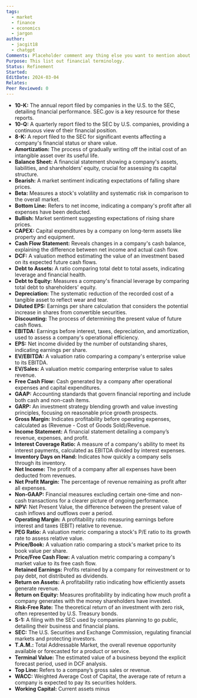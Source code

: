 ```yaml
---
tags:
  - market
  - finance
  - economics
  - jargon
author:
  - jacgit18
  - chatgpt
Comments: Placeholder comment any thing else you want to mention about the document.
Purpose: This list out financial terminology.
Status: Refinement
Started: 
EditDate: 2024-03-04
Relates: 
Peer Reviewed: 0
---
```

- **10-K:** The annual report filed by companies in the U.S. to the SEC, detailing financial performance. SEC.gov is a key resource for these reports.
- **10-Q:** A quarterly report filed to the SEC by U.S. companies, providing a continuous view of their financial position.
- **8-K:** A report filed to the SEC for significant events affecting a company's financial status or share value.
- **Amortization:** The process of gradually writing off the initial cost of an intangible asset over its useful life.
- **Balance Sheet:** A financial statement showing a company's assets, liabilities, and shareholders’ equity, crucial for assessing its capital structure.
- **Bearish:** A market sentiment indicating expectations of falling share prices.
- **Beta:** Measures a stock's volatility and systematic risk in comparison to the overall market.
- **Bottom Line:** Refers to net income, indicating a company's profit after all expenses have been deducted.
- **Bullish:** Market sentiment suggesting expectations of rising share prices.
- **CAPEX:** Capital expenditures by a company on long-term assets like property and equipment.
- **Cash Flow Statement:** Reveals changes in a company's cash balance, explaining the difference between net income and actual cash flow.
- **DCF:** A valuation method estimating the value of an investment based on its expected future cash flows.
- **Debt to Assets:** A ratio comparing total debt to total assets, indicating leverage and financial health.
- **Debt to Equity:** Measures a company's financial leverage by comparing total debt to shareholders' equity.
- **Depreciation:** The systematic reduction of the recorded cost of a tangible asset to reflect wear and tear.
- **Diluted EPS:** Earnings per share calculation that considers the potential increase in shares from convertible securities.
- **Discounting:** The process of determining the present value of future cash flows.
- **EBITDA:** Earnings before interest, taxes, depreciation, and amortization, used to assess a company's operational efficiency.
- **EPS:** Net income divided by the number of outstanding shares, indicating earnings per share.
- **EV/EBITDA:** A valuation ratio comparing a company's enterprise value to its EBITDA.
- **EV/Sales:** A valuation metric comparing enterprise value to sales revenue.
- **Free Cash Flow:** Cash generated by a company after operational expenses and capital expenditures.
- **GAAP:** Accounting standards that govern financial reporting and include both cash and non-cash items.
- **GARP:** An investment strategy blending growth and value investing principles, focusing on reasonable price growth prospects.
- **Gross Margin:** Indicates profitability before operating expenses, calculated as (Revenue - Cost of Goods Sold)/Revenue.
- **Income Statement:** A financial statement detailing a company’s revenue, expenses, and profit.
- **Interest Coverage Ratio:** A measure of a company's ability to meet its interest payments, calculated as EBITDA divided by interest expenses.
- **Inventory Days on Hand:** Indicates how quickly a company sells through its inventory.
- **Net Income:** The profit of a company after all expenses have been deducted from revenues.
- **Net Profit Margin:** The percentage of revenue remaining as profit after all expenses.
- **Non-GAAP:** Financial measures excluding certain one-time and non-cash transactions for a clearer picture of ongoing performance.
- **NPV:** Net Present Value, the difference between the present value of cash inflows and outflows over a period.
- **Operating Margin:** A profitability ratio measuring earnings before interest and taxes (EBIT) relative to revenue.
- **PEG Ratio:** A valuation metric comparing a stock's P/E ratio to its growth rate to assess relative value.
- **Price/Book:** A valuation ratio comparing a stock's market price to its book value per share.
- **Price/Free Cash Flow:** A valuation metric comparing a company's market value to its free cash flow.
- **Retained Earnings:** Profits retained by a company for reinvestment or to pay debt, not distributed as dividends.
- **Return on Assets:** A profitability ratio indicating how efficiently assets generate revenue.
- **Return on Equity:** Measures profitability by indicating how much profit a company generates with the money shareholders have invested.
- **Risk-Free Rate:** The theoretical return of an investment with zero risk, often represented by U.S. Treasury bonds.
- **S-1:** A filing with the SEC used by companies planning to go public, detailing their business and financial plans.
- **SEC:** The U.S. Securities and Exchange Commission, regulating financial markets and protecting investors.
- **T.A.M.:** Total Addressable Market, the overall revenue opportunity available or forecasted for a product or service.
- **Terminal Value:** The estimated value of a business beyond the explicit forecast period, used in DCF analysis.
- **Top Line:** Refers to a company’s gross sales or revenue.
- **WACC:** Weighted Average Cost of Capital, the average rate of return a company is expected to pay its securities holders.
- **Working Capital:** Current assets minus
